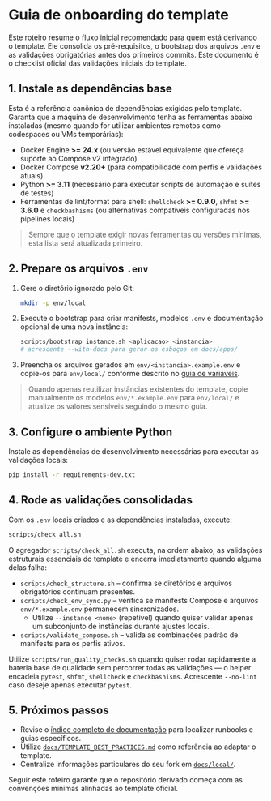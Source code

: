 # Guia de onboarding do template

Este roteiro resume o fluxo inicial recomendado para quem está derivando o template. Ele consolida os pré-requisitos, o bootstrap dos arquivos `.env` e as validações obrigatórias antes dos primeiros commits. Este documento é o checklist oficial das validações iniciais do template.

## 1. Instale as dependências base

Esta é a referência canônica de dependências exigidas pelo template. Garanta que a máquina de desenvolvimento tenha as
ferramentas abaixo instaladas (mesmo quando for utilizar ambientes remotos como codespaces ou VMs temporárias):

- Docker Engine **>= 24.x** (ou versão estável equivalente que ofereça suporte ao Compose v2 integrado)
- Docker Compose **v2.20+** (para compatibilidade com perfis e validações atuais)
- Python **>= 3.11** (necessário para executar scripts de automação e suítes de testes)
- Ferramentas de lint/format para shell: `shellcheck` **>= 0.9.0**, `shfmt` **>= 3.6.0** e `checkbashisms` (ou alternativas compatíveis
  configuradas nos pipelines locais)

> Sempre que o template exigir novas ferramentas ou versões mínimas, esta lista será atualizada primeiro.

## 2. Prepare os arquivos `.env`

1. Gere o diretório ignorado pelo Git:
   ```bash
   mkdir -p env/local
   ```
2. Execute o bootstrap para criar manifests, modelos `.env` e documentação opcional de uma nova instância:
   ```bash
   scripts/bootstrap_instance.sh <aplicacao> <instancia>
   # acrescente --with-docs para gerar os esboços em docs/apps/
   ```
3. Preencha os arquivos gerados em `env/<instancia>.example.env` e copie-os para `env/local/` conforme descrito no [guia de variáveis](../env/README.md#como-gerar-arquivos-locais).

> Quando apenas reutilizar instâncias existentes do template, copie manualmente os modelos `env/*.example.env` para `env/local/` e atualize os valores sensíveis seguindo o mesmo guia.

## 3. Configure o ambiente Python

Instale as dependências de desenvolvimento necessárias para executar as validações locais:

```bash
pip install -r requirements-dev.txt
```

## 4. Rode as validações consolidadas

Com os `.env` locais criados e as dependências instaladas, execute:

```bash
scripts/check_all.sh
```

O agregador `scripts/check_all.sh` executa, na ordem abaixo, as validações estruturais essenciais do template e encerra imediatamente quando alguma delas falha:

- `scripts/check_structure.sh` – confirma se diretórios e arquivos obrigatórios continuam presentes.
- `scripts/check_env_sync.py` – verifica se manifests Compose e arquivos `env/*.example.env` permanecem sincronizados.
  - Utilize `--instance <nome>` (repetível) quando quiser validar apenas um subconjunto de instâncias durante ajustes locais.
- `scripts/validate_compose.sh` – valida as combinações padrão de manifests para os perfis ativos.

Utilize `scripts/run_quality_checks.sh` quando quiser rodar rapidamente a bateria base de qualidade sem percorrer todas as validações — o helper encadeia `pytest`, `shfmt`, `shellcheck` e `checkbashisms`. Acrescente `--no-lint` caso deseje apenas executar `pytest`.

## 5. Próximos passos

- Revise o [índice completo de documentação](./README.md) para localizar runbooks e guias específicos.
- Utilize [`docs/TEMPLATE_BEST_PRACTICES.md`](./TEMPLATE_BEST_PRACTICES.md) como referência ao adaptar o template.
- Centralize informações particulares do seu fork em [`docs/local/`](./local/README.md).

Seguir este roteiro garante que o repositório derivado começa com as convenções mínimas alinhadas ao template oficial.
